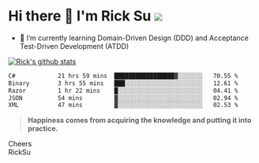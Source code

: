 # Hi there 👋 I'm Rick Su ![](https://komarev.com/ghpvc/?username=ricksu978)
<!--
**ricksu978/ricksu978** is a ✨ _special_ ✨ repository because its `README.md` (this file) appears on your GitHub profile.

Here are some ideas to get you started:

- 🔭 I’m currently working on ...
-->
- 🌱 I’m currently learning Domain-Driven Design (DDD) and Acceptance Test-Driven Development (ATDD)
<!--
- 👯 I’m looking to collaborate on ...
- 🤔 I’m looking for help with ...
- 💬 Ask me about ...
- 📫 How to reach me: ...
- 😄 Pronouns: ...
- ⚡ Fun fact: ...
-->
[![Rick's github stats](https://github-readme-stats.vercel.app/api?username=ricksu978&theme=dark)](https://github.com/ricksu978/ricksu978)

<!--START_SECTION:waka-->

```txt
C#            21 hrs 59 mins  █████████████████▓░░░░░░░   70.55 %
Binary        3 hrs 55 mins   ███░░░░░░░░░░░░░░░░░░░░░░   12.61 %
Razor         1 hr 22 mins    █░░░░░░░░░░░░░░░░░░░░░░░░   04.41 %
JSON          54 mins         ▓░░░░░░░░░░░░░░░░░░░░░░░░   02.94 %
XML           47 mins         ▓░░░░░░░░░░░░░░░░░░░░░░░░   02.53 %
```

<!--END_SECTION:waka-->

> **Happiness comes from acquiring the knowledge and putting it into practice.**

Cheers  
RickSu 
